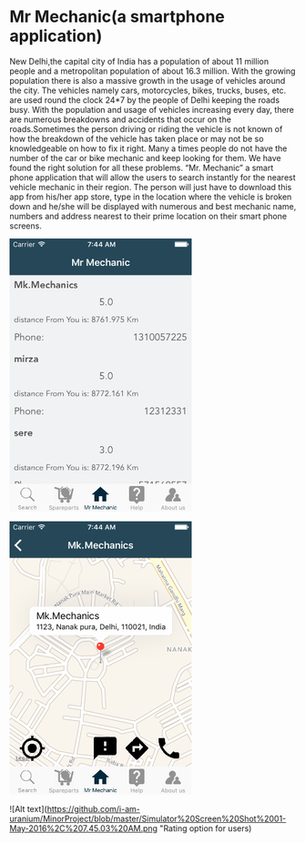 # Mr Mechanic(a smartphone application)
New Delhi,the capital city of India has a population of about 11 million people and a metropolitan population of about 16.3 million. With the growing population there is also a massive growth in the usage of vehicles around the city. The vehicles namely cars, motorcycles, bikes, trucks, buses, etc. are used round the clock 24*7 by the people of Delhi keeping the roads busy.
With the population and usage of vehicles increasing every day, there are numerous breakdowns and accidents that occur on the roads.Sometimes the person driving or riding the vehicle is not known of how the breakdown of the vehicle has taken place or may not be so knowledgeable on how to fix it right. Many a times people do not have the number of the car or bike mechanic and keep looking for them.
We have found the right solution for all these problems. “Mr. Mechanic” a smart phone application that will allow the users to search instantly for the nearest vehicle mechanic in their region. The person will just have to download this app from his/her app store, type in the location where the vehicle is broken down and he/she will be displayed with numerous and best mechanic name, numbers and address nearest to their prime location on their smart phone screens.


![Alt text](https://github.com/i-am-uranium/MinorProject/blob/master/Simulator%20Screen%20Shot%2001-May-2016%2C%207.44.15%20AM.png "Mr Mechanic")


![Alt text](https://github.com/i-am-uranium/MinorProject/blob/master/Simulator%20Screen%20Shot%2001-May-2016%2C%207.44.28%20AM.png "Mehchanic Shop Location")

![Alt text](https://github.com/i-am-uranium/MinorProject/blob/master/Simulator%20Screen%20Shot%2001-May-2016%2C%207.45.03%20AM.png "Rating option for users)

